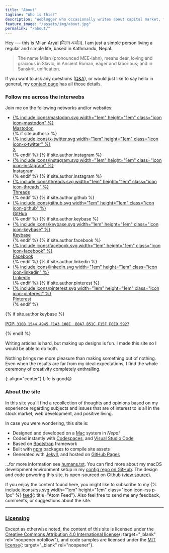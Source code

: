 ```yaml
---
title: "About"
tagline: "Who is this?"
description: "Weblogger who occasionally writes about capital market, front-end web development, and positive living."
feature_image: "/assets/img/about.jpg"
permalink: "/about/"
---
```


Hey --- this is Milan Aryal (मिलन अर्याल). I am just a simple person living a regular and simple life, based in Kathmandu, Nepal.

> The name Milan (pronounced MEE-lahn), means dear, loving and gracious in Slavic; in Ancient Roman, eager and laborious; and in Sanskrit, unification.

If you want to ask any questions ([Q&A](/qna/)), or would just like to say hello in general, my [contact page](/contact/) has all those details.

### Follow me across the interwebs

Join me on the following networks and/or websites:

<!-- Social links -->
<ul class="social-links">
  <li>
    <a rel="me" href="https://mastodon.social/@milanaryal">
      {% include icons/mastodon.svg width="1em" height="1em" class="icon icon-mastodon" %}
      <br />
      <span class="label">Mastodon</span>
    </a>
  </li>  
  {% if site.author.x %}
  <li>
    <a rel="me" href="https://x.com/{{ site.author.x }}">
      {% include icons/x-twitter.svg width="1em" height="1em" class="icon icon-x-twitter" %}
      <br />
      <span class="label">X</span>
    </a>
  </li>
  {% endif %}
  {% if site.author.instagram %}
  <li>
     <a rel="me" href="https://www.instagram.com/{{ site.author.instagram }}/">
       {% include icons/instagram.svg width="1em" height="1em" class="icon icon-instagram" %}
       <br />
       <span class="label">Instagram</span>
    </a>
  </li>
  {% endif %}
  {% if site.author.instagram %}
  <li>
     <a rel="me" href="https://www.threads.net/@{{ site.author.instagram }}">
       {% include icons/threads.svg width="1em" height="1em" class="icon icon-threads" %}
       <br />
       <span class="label">Threads</span>
    </a>
  </li>
  {% endif %}
  {% if site.author.github %}
  <li>
    <a rel="me" href="https://github.com/{{ site.author.github }}">
      {% include icons/github.svg width="1em" height="1em" class="icon icon-github" %}
      <br />
      <span class="label">GitHub</span>
    </a>
  </li>
  {% endif %}
  {% if site.author.keybase %}
  <li>
    <a rel="me" href="https://keybase.io/{{ site.author.keybase }}">
      {% include icons/keybase.svg width="1em" height="1em" class="icon icon-keybase" %}
      <br />
      <span class="label">Keybase</span>
    </a>
  </li>
  {% endif %}
  {% if site.author.facebook %}
  <li>
    <a rel="me" href="https://www.facebook.com/{{ site.author.facebook }}">
      {% include icons/facebook.svg width="1em" height="1em" class="icon icon-facebook" %}
      <br />
      <span class="label">Facebook</span>
    </a>
  </li>
  {% endif %}
  {% if site.author.linkedin %}
  <li>
    <a rel="me" href="https://www.linkedin.com/in/{{ site.author.linkedin }}/">
      {% include icons/linkedin.svg width="1em" height="1em" class="icon icon-linkedin" %}
      <br />
      <span class="label">LinkedIn</span>
    </a>
  </li>
  {% endif %}
  {% if site.author.pinterest %}
  <li>
    <a rel="me" href="https://www.pinterest.com/{{ site.author.pinterest }}/">
      {% include icons/pinterest.svg width="1em" height="1em" class="icon icon-pinterest" %}
      <br />
      <span class="label">Pinterest</span>
    </a>
  </li>
  {% endif %}
</ul>

{% if site.author.keybase %}

<p class="pgp-key">
  <a href="https://keybase.io/{{ site.author.keybase }}/key.asc">
    PGP: <code>310B 1544 4945 F1A3 108E  B0A7 B51C F15F F0E9 5927</code>
  </a>
</p>

{% endif %}

Writing articles is hard, but making up designs is fun. I made this site so I would be able to do both.

Nothing brings me more pleasure than making something out of nothing. Even when the results are far from my ideal expectations, I find the whole ceremony of creativity completely enthralling.

{: align="center"}
Life is good😊

### About the site

In this site you'll find a recollection of thoughts and opinions based on my experience regarding subjects and issues that are of interest to is all in the stock market, web development, and positive living.

In case you were wondering, this site is:

- Designed and developed on a [Mac](https://www.apple.com/mac/) system in _Nepal_
- Coded instantly with [Codespaces](https://github.com/features/codespaces), and [Visual Studio Code](https://code.visualstudio.com/)
- Based on [Bootstrap](https://getbootstrap.com/) framework
- Built with [npm](https://www.npmjs.com/) packages to compile site assets
- Generated with [Jekyll](https://jekyllrb.com/), and hosted on [GitHub Pages](https://pages.github.com/)

...for more information see [humans.txt](/humans.txt). You can find more about my macOS development environment setup in my [config repo on GitHub](https://github.com/milanaryal/config). The design and code powering this site, is open-sourced on Github ([view source](https://github.com/milanaryal/milanaryal.github.io)).

If you enjoy the content found here, you might like to subscribe to my <span class="d-inline-block">{% include icons/rss.svg width="1em" height="1em" class="icon icon-rss p-1px" %}&nbsp;[feed](/feed.xml){: title="Atom Feed"}.</span> Also feel free to send me any feedback, comments, or suggestions about the site.

---

### [Licensing](/fine-print/)

Except as otherwise noted, the content of this site is licensed under the [Creative Commons Attribution 4.0 International license](https://creativecommons.org/licenses/by/4.0/){: target="\_blank" rel="noopener nofollow"}, and code samples are licensed under the [MIT license](https://raw.githubusercontent.com/milanaryal/milanaryal.github.io/main/LICENSE){: target="\_blank" rel="noopener"}.
